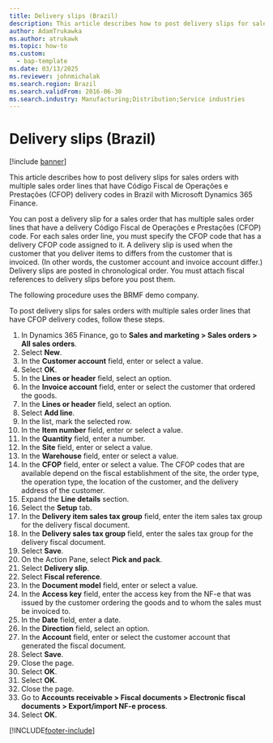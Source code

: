 ```yaml
---
title: Delivery slips (Brazil)
description: This article describes how to post delivery slips for sales orders with multiple sales order lines that have CFOP delivery codes in Brazil with Microsoft Dynamics 365 Finance.
author: AdamTrukawka
ms.author: atrukawk
ms.topic: how-to
ms.custom: 
  - bap-template
ms.date: 03/13/2025
ms.reviewer: johnmichalak
ms.search.region: Brazil
ms.search.validFrom: 2016-06-30
ms.search.industry: Manufacturing;Distribution;Service industries
---
```


# Delivery slips (Brazil)

[!include [banner](../../includes/banner.md)]

This article describes how to post delivery slips for sales orders with multiple sales order lines that have Código Fiscal de Operações e Prestações (CFOP) delivery codes in Brazil with Microsoft Dynamics 365 Finance.

You can post a delivery slip for a sales order that has multiple sales order lines that have a delivery Código Fiscal de Operações e Prestações (CFOP) code. For each sales order line, you must specify the CFOP code that has a delivery CFOP code assigned to it. A delivery slip is used when the customer that you deliver items to differs from the customer that is invoiced. (In other words, the customer account and invoice account differ.) Delivery slips are posted in chronological order. You must attach fiscal references to delivery slips before you post them. 

The following procedure uses the BRMF demo company.

To post delivery slips for sales orders with multiple sales order lines that have CFOP delivery codes, follow these steps.

1. In Dynamics 365 Finance, go to **Sales and marketing \> Sales orders \> All sales orders**.
1. Select **New**.
1. In the **Customer account** field, enter or select a value.
1. Select **OK**.
1. In the **Lines or header** field, select an option.
1. In the **Invoice account** field, enter or select the customer that ordered the goods.  
1. In the **Lines or header** field, select an option.
1. Select **Add line**.
1. In the list, mark the selected row.
1. In the **Item number** field, enter or select a value.
1. In the **Quantity** field, enter a number.
1. In the **Site** field, enter or select a value.
1. In the **Warehouse** field, enter or select a value.
1. In the **CFOP** field, enter or select a value. The CFOP codes that are available depend on the fiscal establishment of the site, the order type, the operation type, the location of the customer, and the delivery address of the customer.  
1. Expand the **Line details** section.
1. Select the **Setup** tab.
1. In the **Delivery item sales tax group** field, enter the item sales tax group for the delivery fiscal document.  
1. In the **Delivery sales tax group** field, enter the sales tax group for the delivery fiscal document.  
1. Select **Save**.
1. On the Action Pane, select **Pick and pack**.
1. Select **Delivery slip**.
1. Select **Fiscal reference**.
1. In the **Document model** field, enter or select a value.
1. In the **Access key** field, enter the access key from the NF-e that was issued by the customer ordering the goods and to whom the sales must be invoiced to.  
1. In the **Date** field, enter a date.
1. In the **Direction** field, select an option.
1. In the **Account** field, enter or select the customer account that generated the fiscal document.  
1. Select **Save**.
1. Close the page.
1. Select **OK**.
1. Select **OK**.
1. Close the page.
1. Go to **Accounts receivable \> Fiscal documents \> Electronic fiscal documents \> Export/import NF-e process**.
1. Select **OK**.



[!INCLUDE[footer-include](../../../includes/footer-banner.md)]
